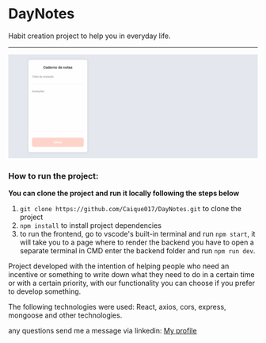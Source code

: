 <h1>DayNotes</h1>

Habit creation project to help you in everyday life.
<hr>

<img src="./frontend/src/assets/DayNotes_screen.gif">

### How to run the project:

**You can clone the project and run it locally following the steps below**

1. `git clone https://github.com/Caique017/DayNotes.git` to clone the project
2. `npm install` to install project dependencies
3. to run the frontend, go to vscode's built-in terminal and run `npm start`, it will take you to a page where to render the backend you have to open a separate terminal in CMD enter the backend folder and run `npm run dev`.
 
 <p>Project developed with the intention of helping people who need an incentive or something to write down what they need to do in a certain time or with a certain priority, with our functionality you can choose if you prefer to develop something.</p>

<p>The following technologies were used: React, axios, cors, express, mongoose and other technologies. </p>
  
<p> any questions send me a message via linkedin: <a href="https://www.linkedin.com/in/caique-nunes-624720202/" target="_blank">My profile</a> </p>